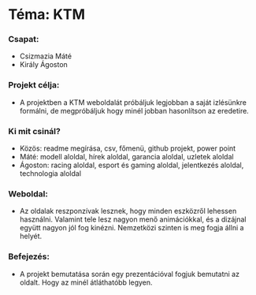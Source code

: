 # Téma: KTM

### Csapat: 
- Csizmazia Máté
- Király Ágoston

### Projekt célja:
- A projektben a KTM weboldalát próbáljuk legjobban a saját izlésünkre formálni, de megpróbáljuk hogy minél jobban hasonlítson az eredetire.

### Ki mit csinál?
- Közös: readme megírása, csv, főmenü, github projekt, power point
- Máté: modell aloldal, hírek aloldal, garancia aloldal, uzletek aloldal
- Ágoston: racing aloldal, esport és gaming aloldal, jelentkezés aloldal, technologia aloldal

### Weboldal:
- Az oldalak reszponzívak lesznek, hogy minden eszközről lehessen használni. Valamint tele lesz nagyon menő animációkkal, és a dizájnal együtt nagyon jól fog kinézni. Nemzetközi szinten is meg fogja állni a helyét.

### Befejezés:
- A projekt bemutatása során egy prezentációval fogjuk bemutatni az oldalt. Hogy az minél átláthatóbb legyen.
